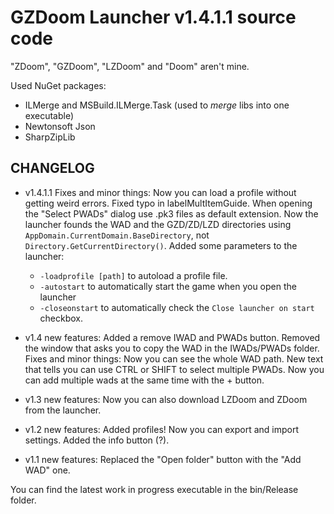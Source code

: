 # GZDoom Launcher v1.4.1.1 source code

"ZDoom", "GZDoom", "LZDoom" and "Doom" aren't mine.

Used NuGet packages:
- ILMerge and MSBuild.ILMerge.Task (used to *merge* libs into one executable)
- Newtonsoft Json
- SharpZipLib

## CHANGELOG
* v1.4.1.1 Fixes and minor things:
Now you can load a profile without getting weird errors.
Fixed typo in labelMultItemGuide.
When opening the "Select PWADs" dialog use .pk3 files as default extension.
Now the launcher founds the WAD and the GZD/ZD/LZD directories using `AppDomain.CurrentDomain.BaseDirectory`, not `Directory.GetCurrentDirectory()`.
Added some parameters to the launcher:
  * `-loadprofile [path]` to autoload a profile file.
  * `-autostart` to automatically start the game when you open the launcher
  * `-closeonstart` to automatically check the `Close launcher on start` checkbox.

* v1.4 new features: Added a remove IWAD and PWADs button. Removed the window that asks you to copy the WAD in the IWADs/PWADs folder.
Fixes and minor things:
Now you can see the whole WAD path.
New text that tells you can use CTRL or SHIFT to select multiple PWADs.
Now you can add multiple wads at the same time with the + button.

* v1.3 new features: Now you can also download LZDoom and ZDoom from the launcher.

* v1.2 new features: Added profiles! Now you can export and import settings. Added the info button (?).

* v1.1 new features: Replaced the "Open folder" button with the "Add WAD" one.


You can find the latest work in progress executable in the bin/Release folder.
